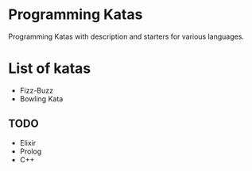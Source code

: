 # Programming Katas

Programming Katas with description and starters for various languages.

# List of katas

- Fizz-Buzz
- Bowling Kata

## TODO

- Elixir
- Prolog
- C++
